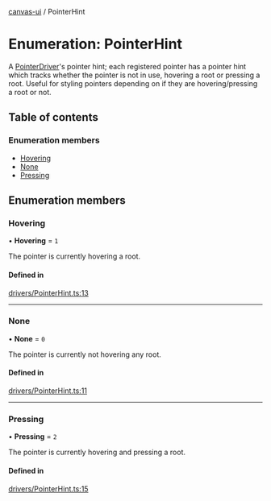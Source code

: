 [canvas-ui](../README.md) / PointerHint

# Enumeration: PointerHint

A [PointerDriver](../classes/pointerdriver.md)'s pointer hint; each registered pointer has a pointer
hint which tracks whether the pointer is not in use, hovering a root or
pressing a root. Useful for styling pointers depending on if they are
hovering/pressing a root or not.

## Table of contents

### Enumeration members

- [Hovering](pointerhint.md#hovering)
- [None](pointerhint.md#none)
- [Pressing](pointerhint.md#pressing)

## Enumeration members

### Hovering

• **Hovering** = `1`

The pointer is currently hovering a root.

#### Defined in

[drivers/PointerHint.ts:13](https://github.com/playkostudios/canvas-ui/blob/9f91374/src/drivers/PointerHint.ts#L13)

___

### None

• **None** = `0`

The pointer is currently not hovering any root.

#### Defined in

[drivers/PointerHint.ts:11](https://github.com/playkostudios/canvas-ui/blob/9f91374/src/drivers/PointerHint.ts#L11)

___

### Pressing

• **Pressing** = `2`

The pointer is currently hovering and pressing a root.

#### Defined in

[drivers/PointerHint.ts:15](https://github.com/playkostudios/canvas-ui/blob/9f91374/src/drivers/PointerHint.ts#L15)
